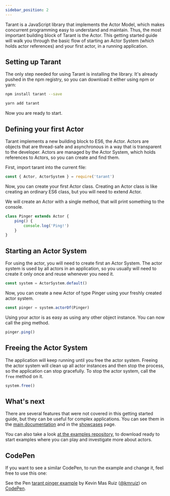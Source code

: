 ```yaml
---
sidebar_position: 2
---
```


Tarant is a JavaScript library that implements the Actor Model, which makes concurrent programming easy to understand
and maintain. Thus, the most important building block of Tarant is the Actor. This getting started guide will walk you
through the basic flow of starting an Actor System (which holds actor references) and your first actor, in a running
application.

## Setting up Tarant

The only step needed for using Tarant is installing the library. It's already pushed in the npm registry, 
so you can download it either using npm or yarn:

```sh
npm install tarant --save
```
```sh
yarn add tarant
```

Now you are ready to start.

## Defining your first Actor

Tarant implements a new building block to ES6, the Actor. Actors are objects that are thread-safe and asynchronous in a way
that is transparent to the developer. Actors are managed by the Actor System, which holds references to Actors, so you can
create and find them.

First, import tarant into the current file:

```js
const { Actor, ActorSystem } = require('tarant')
```

Now, you can create your first Actor class. Creating an Actor class is like creating an ordinary ES6 class, but you will
need to extend Actor.

We will create an Actor with a single method, that will print something to the console.

```js
class Pinger extends Actor {
    ping() {
        console.log('Ping!')
    }
}
```

## Starting an Actor System

For using the actor, you will need to create first an Actor System. The actor system is used by all actors in an application,
so you usually will need to create it only once and reuse whenever you need it.

```js
const system = ActorSystem.default()
``` 

Now, you can create a new Actor of type Pinger using your freshly created actor system.

```js
const pinger = system.actorOf(Pinger)
```

Using your actor is as easy as using any other object instance. You can now call the ping method.

```js
pinger.ping()
```

## Freeing the Actor System

The application will keep running until you free the actor system. Freeing the actor system will clean up all
actor instances and then stop the process, so the application can stop gracefully. To stop the actor system,
call the `free` method on it.

```js
system.free()
```

## What's next

There are several features that were not covered in this getting started guide, but they can be useful
for complex applications. You can see them in the [main documentation](/tutorial/) and in the [showcases](/showcases/)
page.

You can also take a look [at the examples repository](https://github.com/tarantx/Typescript-Examples), 
to download ready to start examples where you can play and investigate more about actors.

## CodePen

If you want to see a similar CodePen, to run the example and change it, feel free to use this one:

<p data-height="320" data-theme-id="0" data-slug-hash="YdxWJP" data-default-tab="js,result" data-user="kmruiz" data-pen-title="tarant pinger example" class="codepen">See the Pen <a href="https://codepen.io/kmruiz/pen/YdxWJP/">tarant pinger example</a> by Kevin Mas Ruiz (<a href="https://codepen.io/kmruiz">@kmruiz</a>) on <a href="https://codepen.io">CodePen</a>.</p>
<script async src="https://static.codepen.io/assets/embed/ei.js"></script>